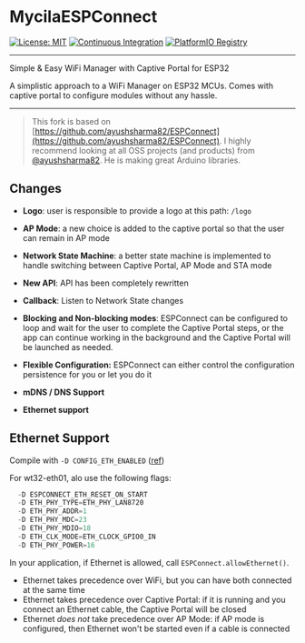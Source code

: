 # MycilaESPConnect

[![License: MIT](https://img.shields.io/badge/License-GPL%203.0-yellow.svg)](https://opensource.org/licenses/gpl-3-0)
[![Continuous Integration](https://github.com/mathieucarbou/MycilaESPConnect/actions/workflows/ci.yml/badge.svg)](https://github.com/mathieucarbou/MycilaESPConnect/actions/workflows/ci.yml)
[![PlatformIO Registry](https://badges.registry.platformio.org/packages/mathieucarbou/library/MycilaESPConnect.svg)](https://registry.platformio.org/libraries/mathieucarbou/MycilaESPConnect)

---

Simple & Easy WiFi Manager with Captive Portal for ESP32

A simplistic approach to a WiFi Manager on ESP32 MCUs. Comes with captive portal to configure modules without any hassle.

---

> This fork is based on [https://github.com/ayushsharma82/ESPConnect](https://github.com/ayushsharma82/ESPConnect).
> I highly recommend looking at all OSS projects (and products) from [@ayushsharma82](https://github.com/ayushsharma82).
> He is making great Arduino libraries.

## Changes

- **Logo**: user is responsible to provide a logo at this path: `/logo`

- **AP Mode**: a new choice is added to the captive portal so that the user can remain in AP mode

- **Network State Machine**: a better state machine is implemented to handle switching between Captive Portal, AP Mode and STA mode

- **New API**: API has been completely rewritten

- **Callback**: Listen to Network State changes

- **Blocking and Non-blocking modes**: ESPConnect can be configured to loop and wait for the user to complete the Captive Portal steps, or the app can continue working in the background and the Captive Portal will be launched as needed.

- **Flexible Configuration:** ESPConnect can either control the configuration persistence for you or let you do it

- **mDNS / DNS Support**

- **Ethernet support**

## Ethernet Support

Compile with `-D CONFIG_ETH_ENABLED` ([ref](https://community.platformio.org/t/please-help-me-fix-error-wifi-h-when-build-project-ethernet-testing-use-esp32-eth01/37573/3))

For wt32-eth01, alo use the following flags:

```cpp
  -D ESPCONNECT_ETH_RESET_ON_START
  -D ETH_PHY_TYPE=ETH_PHY_LAN8720
  -D ETH_PHY_ADDR=1
  -D ETH_PHY_MDC=23
  -D ETH_PHY_MDIO=18
  -D ETH_CLK_MODE=ETH_CLOCK_GPIO0_IN
  -D ETH_PHY_POWER=16
```

In your application, if Ethernet is allowed, call `ESPConnect.allowEthernet()`.

- Ethernet takes precedence over WiFi, but you can have both connected at the same time
- Ethernet takes precedence over Captive Portal: if it is running and you connect an Ethernet cable, the Captive Portal will be closed
- Ethernet _does not_ take precedence over AP Mode: if AP mode is configured, then Ethernet won't be started even if a cable is connected
